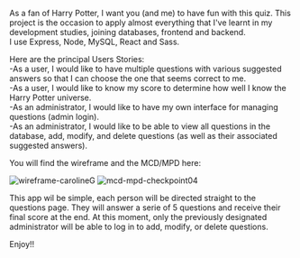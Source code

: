 As a fan of Harry Potter, I want you (and me) to have fun with this quiz.
This project is the occasion to apply almost everything that I've learnt in my development studies, joining databases, frontend and backend.<br>
I use Express, Node, MySQL, React and Sass.

Here are the principal Users Stories: <br>
-As a user, I would like to have multiple questions with various suggested answers so that I can choose the one that seems correct to me.<br>
-As a user, I would like to know my score to determine how well I know the Harry Potter universe.<br>
-As an administrator, I would like to have my own interface for managing questions (admin login).<br>
-As an administrator, I would like to be able to view all questions in the database, add, modify, and delete questions (as well as their associated suggested answers).<br>

You will find the wireframe and the MCD/MPD here:

![wireframe-carolineG](https://github.com/CarolineG85/Quiz-Harry-Potter/assets/144689553/b9e8537d-efc3-4083-9e7e-9f7556e40800) ![mcd-mpd-checkpoint04](https://github.com/CarolineG85/Quiz-Harry-Potter/assets/144689553/fb3098fa-af0c-4551-8ac3-f1cc8880992b)



This app wil be simple, each person will be directed straight to the questions page. They will answer a serie of 5 questions and receive their final score at the end. At this moment, only the previously designated administrator will be able to log in to add, modify, or delete questions.


Enjoy!!
